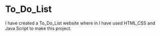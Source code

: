 # To_Do_List
I have created a To_Do_List website where in I have used HTML,CSS and Java Script to make this project.
